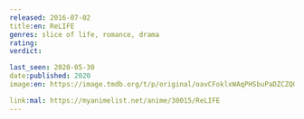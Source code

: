 ```yaml
---
released: 2016-07-02
title:en: ReLIFE
genres: slice of life, romance, drama
rating:
verdict:

last_seen: 2020-05-30
date:published: 2020
image:en: https://image.tmdb.org/t/p/original/oavCFoklxWAqPHSbuPaDZCZQ0gB.jpg

link:mal: https://myanimelist.net/anime/30015/ReLIFE
---
```

